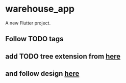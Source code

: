 # warehouse_app

A new Flutter project.

## Follow TODO tags

## add TODO tree extension from  [here](https://marketplace.visualstudio.com/items?itemName=Gruntfuggly.todo-tree)

## and follow design [here](https://www.figma.com/file/1FTKDSRMl3LAiVxANtF1ik/Untitled?type=design&node-id=47%3A13795&mode=design&t=zlvaP0AxvoePIl82-1)
